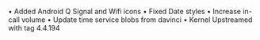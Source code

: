 • Added Android Q Signal and Wifi icons
• Fixed Date styles
• Increase in-call volume
• Update time service blobs from davinci
• Kernel Upstreamed with tag 4.4.194

